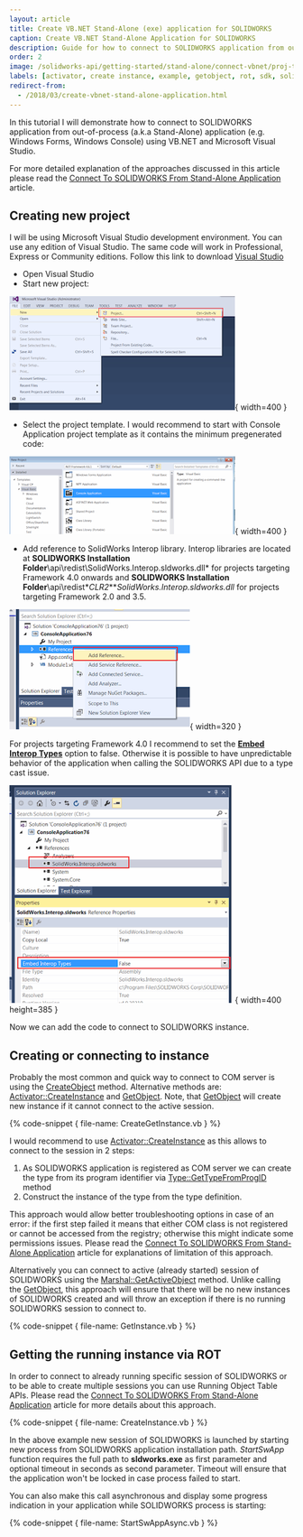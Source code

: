 ```yaml
---
layout: article
title: Create VB.NET Stand-Alone (exe) application for SOLIDWORKS
caption: Create VB.NET Stand-Alone Application for SOLIDWORKS
description: Guide for how to connect to SOLIDWORKS application from out-of-process (a.k.a Stand-Alone) application (e.g. Windows Forms, Windows Console) using VB.NET and Microsoft Visual Studio
order: 2
image: /solidworks-api/getting-started/stand-alone/connect-vbnet/proj-template.png
labels: [activator, create instance, example, getobject, rot, sdk, solidworks api, vb.net]
redirect-from:
  - /2018/03/create-vbnet-stand-alone-application.html
---
```

In this tutorial I will demonstrate how to connect to SOLIDWORKS application from out-of-process (a.k.a Stand-Alone) application (e.g. Windows Forms, Windows Console) using VB.NET and Microsoft Visual Studio.

For more detailed explanation of the approaches discussed in this article please read the [Connect To SOLIDWORKS From Stand-Alone Application](/solidworks-api/getting-started/stand-alone/) article.

## Creating new project

I will be using Microsoft Visual Studio development environment. You can use any edition of Visual Studio. The same code will work in Professional, Express or Community editions. Follow this link to download [Visual Studio](https://www.visualstudio.com/vs/community/)  

* Open Visual Studio
* Start new project:

![Creating new VB.NET project in Visual Studio](new-project.png){ width=400 }

* Select the project template. I would recommend to start with Console Application project template as it contains the minimum pregenerated code:

![Selecting VB.NET Console Application project template](proj-template.png){ width=400 }

* Add reference to SolidWorks Interop library. Interop libraries are located at **SOLIDWORKS Installation Folder**\api\redist\SolidWorks.Interop.sldworks.dll* for projects targeting Framework 4.0 onwards and **SOLIDWORKS Installation Folder**\api\redist\**CLR2**\**SolidWorks.Interop.sldworks.dll* for projects targeting Framework 2.0 and 3.5.

![Adding assembly references to the project](add-ref.png){ width=320 }

For projects targeting Framework 4.0 I recommend to set the **[Embed Interop Types](https://docs.microsoft.com/en-us/dotnet/framework/interop/type-equivalence-and-embedded-interop-types)** option to false.
Otherwise it is possible to have unpredictable behavior of the application when calling the SOLIDWORKS API due to a type cast issue.  

![Option to embed interop assemblies](embed-interops.png){ width=400 height=385 }

Now we can add the code to connect to SOLIDWORKS instance.  

## Creating or connecting to instance

Probably the most common and quick way to connect to COM server is using the [CreateObject](https://msdn.microsoft.com/en-us/library/microsoft.visualbasic.interaction.createobject(v=vs.110).aspx) method.
Alternative methods are: [Activator::CreateInstance](https://msdn.microsoft.com/en-us/library/system.activator.createinstance(v=vs.110).aspx) and [GetObject](https://msdn.microsoft.com/en-us/library/microsoft.visualbasic.interaction.getobject(v=vs.110).aspx). Note, that [GetObject](https://msdn.microsoft.com/en-us/library/microsoft.visualbasic.interaction.getobject(v=vs.110).aspx) will create new instance if it cannot connect to the active session.  

{% code-snippet { file-name: CreateGetInstance.vb } %}
  
I would recommend to use [Activator::CreateInstance](https://msdn.microsoft.com/en-us/library/system.activator.createinstance(v=vs.110).aspx) as this allows to connect to the session in 2 steps:  

1. As SOLIDWORKS application is registered as COM server we can create the type from its program identifier via [Type::GetTypeFromProgID](https://msdn.microsoft.com/en-us/library/system.type.gettypefromprogid(v=vs.110).aspx) method
1. Construct the instance of the type from the type definition.  

This approach would allow better troubleshooting options in case of an error: if the first step failed it means that either COM class is not registered or cannot be accessed from the registry; otherwise this might indicate some permissions issues.
Please read the [Connect To SOLIDWORKS From Stand-Alone Application](/solidworks-api/getting-started/stand-alone#method-a---activator-and-progid) article for explanations of limitation of this approach.  

Alternatively you can connect to active (already started) session of SOLIDWORKS using the [Marshal::GetActiveObject](https://msdn.microsoft.com/en-us/library/system.runtime.interopservices.marshal.getactiveobject(v=vs.110).aspx) method. Unlike calling the [GetObject](https://msdn.microsoft.com/en-us/library/microsoft.visualbasic.interaction.getobject(v=vs.110).aspx), this approach will ensure that  there will be no new instances of SOLIDWORKS created and will throw an exception if there is no running SOLIDWORKS session to connect to.

{% code-snippet { file-name: GetInstance.vb } %}

## Getting the running instance via ROT

In order to connect to already running specific session of SOLIDWORKS or to be able to create multiple sessions you can use Running Object Table APIs.
Please read the [Connect To SOLIDWORKS From Stand-Alone Application](/solidworks-api/getting-started/stand-alone#method-b---running-object-table-rot) article for more details about this approach.

{% code-snippet { file-name: CreateInstance.vb } %}

In the above example new session of SOLIDWORKS is launched by starting new process from SOLIDWORKS application installation path.
*StartSwApp* function requires the full path to **sldworks.exe** as first parameter and optional timeout in seconds as second parameter.
Timeout will ensure that the application won't be locked in case process failed to start.  

You can also make this call asynchronous and display some progress indication in your application while SOLIDWORKS process is starting:

{% code-snippet { file-name: StartSwAppAsync.vb } %}
